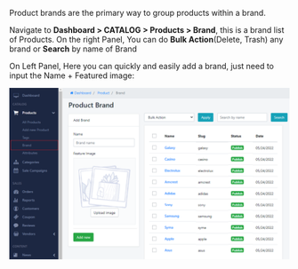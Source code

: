 Product brands are the primary way to group products within a brand.

Navigate to **Dashboard &gt; CATALOG &gt; Products &gt; Brand**, this is a brand list of Products. On the right Panel, You can do **Bulk Action**(Delete, Trash) any brand or **Search** by name of Brand

On Left Panel, Here you can quickly and easily add a brand, just need to input the Name + Featured image:

![](/assets/images/brand-manager/bc3d2ba0cd5e194cdeb51db845fc6033.png)